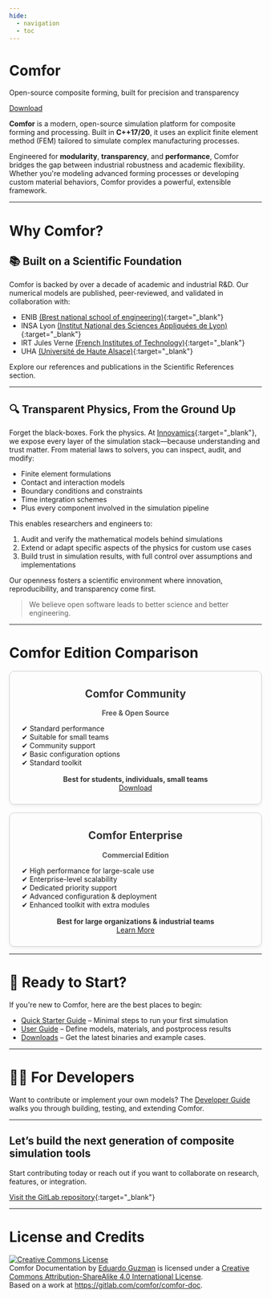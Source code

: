 ```yaml
---
hide:
  - navigation
  - toc
---
```


<div class="hero">
  <div class="hero-content">
    <h1>Comfor</h1>
    <p>Open-source composite forming, built for precision and transparency</p>
    <a href="overview/download/" class="md-button md-button--primary">Download</a>
  </div>
</div>

**Comfor** is a modern, open-source simulation platform for composite forming
and processing. Built in **C++17/20**, it uses an explicit finite element method
(FEM) tailored to simulate complex manufacturing processes.

Engineered for **modularity**, **transparency**, and **performance**, Comfor
bridges the gap between industrial robustness and academic flexibility. Whether
you're modeling advanced forming processes or developing custom material
behaviors, Comfor provides a powerful, extensible framework.

---

# Why Comfor?

## 📚 Built on a Scientific Foundation

Comfor is backed by over a decade of academic and industrial R&D. Our numerical
models are published, peer-reviewed, and validated in collaboration with:

- ENIB [(Brest national school of engineering)](https://www.enib.fr/en_enib/){:target="_blank"}
- INSA Lyon [(Institut National des Sciences Appliquées de Lyon)](https://www.insa-lyon.fr/en){:target="_blank"}
- IRT Jules Verne [(French Institutes of Technology)](https://www.irt-jules-verne.fr/en/irt-jules-verne/){:target="_blank"}
- UHA [(Université de Haute Alsace)](https://www.uha.fr/en/index.html){:target="_blank"}

Explore our references and publications in the Scientific References section.

---

## 🔍 Transparent Physics, From the Ground Up

Forget the black-boxes. Fork the physics. At
[Innovamics](https://www.innovamics.com/){:target="_blank"}, we expose every layer of the
simulation stack—because understanding and trust matter. From material laws to
solvers, you can inspect, audit, and modify:

- Finite element formulations
- Contact and interaction models
- Boundary conditions and constraints
- Time integration schemes
- Plus every component involved in the simulation pipeline

This enables researchers and engineers to:

1. Audit and verify the mathematical models behind simulations
2. Extend or adapt specific aspects of the physics for custom use cases
3. Build trust in simulation results, with full control over assumptions and
   implementations

Our openness fosters a scientific environment where innovation, reproducibility,
and transparency come first.

> We believe open software leads to better science and better engineering.

---

# Comfor Edition Comparison

<div class="comparatif-container" style="display: flex; flex-wrap: wrap; gap: 1rem; justify-content: center;">

  <div class="edition-card" style="flex: 1; min-width: 250px; border: 1px solid #ccc; border-radius: 10px; padding: 1.5rem; text-align: center; box-shadow: 0 4px 6px rgba(0,0,0,0.05); transition: transform 0.2s;">
    <h2 style="margin-top: 0.5rem; color: #333;">Comfor Community</h2>
    <p style="font-weight: bold; color: #555;">Free & Open Source</p>
    <ul style="list-style: none; padding: 0; text-align: left;">
      <li>✔ Standard performance</li>
      <li>✔ Suitable for small teams</li>
      <li>✔ Community support</li>
      <li>✔ Basic configuration options</li>
      <li>✔ Standard toolkit</li>
    </ul>
    <div style="margin-top: 1rem; font-weight: bold; color: #333;">Best for students, individuals, small teams</div>
    <a class="md-button md-raised" href="overview/download/" style="margin-top: 1rem;">Download</a>
  </div>

  <div class="edition-card" style="flex: 1; min-width: 250px; border: 1px solid #ccc; border-radius: 10px; padding: 1.5rem; text-align: center; box-shadow: 0 4px 6px rgba(0,0,0,0.05); transition: transform 0.2s;">
    <h2 style="margin-top: 0.5rem; color: #333;">Comfor Enterprise</h2>
    <p style="font-weight: bold; color: #555;">Commercial Edition</p>
    <ul style="list-style: none; padding: 0; text-align: left;">
      <li>✔ High performance for large-scale use</li>
      <li>✔ Enterprise-level scalability</li>
      <li>✔ Dedicated priority support</li>
      <li>✔ Advanced configuration & deployment</li>
      <li>✔ Enhanced toolkit with extra modules</li>
    </ul>
    <div style="margin-top: 1rem; font-weight: bold; color: #333;">Best for large organizations & industrial teams</div>
    <a class="md-button md-raised" href="collaborate/industry/#comfor_enterprise" style="margin-top: 1rem;">Learn More</a>
  </div>

</div>

---

# 🚀 Ready to Start?

If you're new to Comfor, here are the best places to begin:

- [Quick Starter Guide](overview/quick_starter_guide.md) – Minimal steps to run
  your first simulation
- [User Guide](docs/overview.md) – Define models, materials, and
  postprocess results
- [Downloads](overview/download.md) – Get the latest binaries and example
  cases.

---

# 👨‍💻 For Developers

Want to contribute or implement your own models? The
[Developer Guide](developers/api.md) walks you through building,
testing, and extending Comfor.

---

## Let’s build the next generation of composite simulation tools

Start contributing today or reach out if you want to collaborate on research,
features, or integration.

[Visit the GitLab repository](https://gitlab.com/comfor){:target="_blank"}

---

# License and Credits

<a rel="license" href="http://creativecommons.org/licenses/by-sa/4.0/"><img
alt="Creative Commons License" style="border-width:0"
src="https://i.creativecommons.org/l/by-sa/4.0/88x31.png" /></a><br /><span
xmlns:dct="http://purl.org/dc/terms/" property="dct:title">Comfor
Documentation</span> by <a xmlns:cc="http://creativecommons.org/ns#"
href="https://egm_foss.gitlab.io/about_me/" property="cc:attributionName"
rel="cc:attributionURL">Eduardo Guzman</a> is licensed under a <a rel="license"
href="http://creativecommons.org/licenses/by-sa/4.0/">Creative Commons Attribution-ShareAlike 4.0 International License</a>.<br />Based on a work at <a
xmlns:dct="http://purl.org/dc/terms/"
href="https://gitlab.com/comfor/comfor-doc"
rel="dct:source">https://gitlab.com/comfor/comfor-doc</a>.
